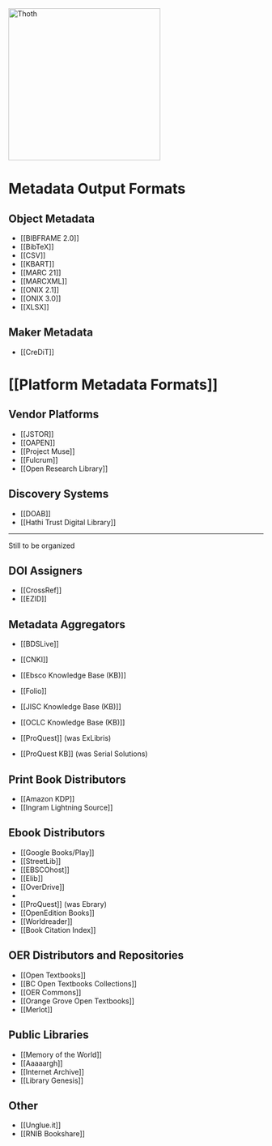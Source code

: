 <img src="https://punctumbooks.com/punctum/wp-content/uploads/2020/09/thoth-logo-latin.png" alt="Thoth" height="300" />

# Metadata Output Formats

## Object Metadata
* [[BIBFRAME 2.0]]
* [[BibTeX]]
* [[CSV]]
* [[KBART]]
* [[MARC 21]]
* [[MARCXML]]
* [[ONIX 2.1]]
* [[ONIX 3.0]]
* [[XLSX]]

## Maker Metadata

* [[CreDiT]]

# [[Platform Metadata Formats]]

## Vendor Platforms

* [[JSTOR]]
* [[OAPEN]]
* [[Project Muse]]
* [[Fulcrum]]
* [[Open Research Library]]

## Discovery Systems

* [[DOAB]]
* [[Hathi Trust Digital Library]]


***
Still to be organized


## DOI Assigners

* [[CrossRef]]
* [[EZID]]

## Metadata Aggregators

* [[BDSLive]]

* [[CNKI]]
* [[Ebsco Knowledge Base (KB)]]
* [[Folio]]
* [[JISC Knowledge Base (KB)]]
* [[OCLC Knowledge Base (KB)]]
* [[ProQuest]] (was ExLibris)
* [[ProQuest KB]] (was Serial Solutions)

## Print Book Distributors

* [[Amazon KDP]]
* [[Ingram Lightning Source]]

## Ebook Distributors

* [[Google Books/Play]]
* [[StreetLib]]
* [[EBSCOhost]]
* [[Elib]]
* [[OverDrive]]
* 
* [[ProQuest]] (was Ebrary)
* [[OpenEdition Books]]
* [[Worldreader]]
* [[Book Citation Index]]

## OER Distributors and Repositories

* [[Open Textbooks]]
* [[BC Open Textbooks Collections]]
* [[OER Commons]]
* [[Orange Grove Open Textbooks]]
* [[Merlot]]

## Public Libraries

* [[Memory of the World]]
* [[Aaaaargh]]
* [[Internet Archive]]
* [[Library Genesis]]

## Other

* [[Unglue.it]]
* [[RNIB Bookshare]]

